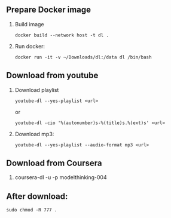 ## Prepare Docker image
1. Build image
    ```
    docker build --network host -t dl .
    ```
1. Run docker:
    ```
    docker run -it -v ~/Downloads/dl:/data dl /bin/bash
    ```
## Download from youtube
1. Download playlist
    ```
    youtube-dl --yes-playlist <url>
    ```
    or
    ```
    youtube-dl -cio '%(autonumber)s-%(title)s.%(ext)s' <url>
    ```
1. Download mp3:
    ```
    youtube-dl --yes-playlist --audio-format mp3 <url>
    ```
## Download from Coursera
1. coursera-dl -u <user> -p <pass> modelthinking-004

## After download:
```
sudo chmod -R 777 .
```